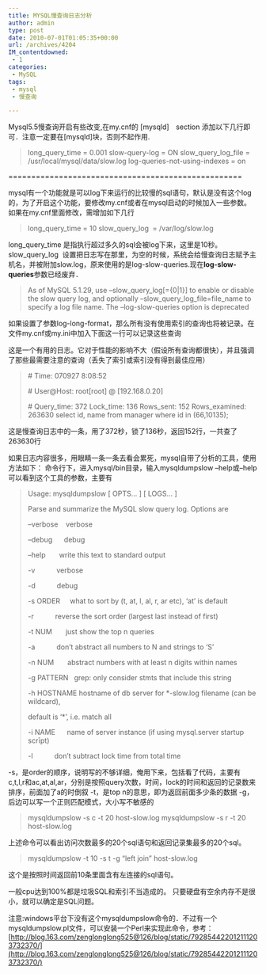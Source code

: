 ```yaml
---
title: MYSQL慢查询日志分析
author: admin
type: post
date: 2010-07-01T01:05:35+00:00
url: /archives/4204
IM_contentdowned:
 - 1
categories:
 - MySQL
tags:
 - mysql
 - 慢查询

---
```

Mysql5.5慢查询开启有些改变,在my.cnf的 [mysqld]　section 添加以下几行即可．注意一定要在[mysqld]块，否则不起作用.

> long\_query\_time = 0.001
> slow-query-log = ON
> slow\_query\_log_file = /usr/local/mysql/data/slow.log
> log-queries-not-using-indexes = on

===================================================

mysql有一个功能就是可以log下来运行的比较慢的sql语句，默认是没有这个log的，为了开启这个功能，要修改my.cnf或者在mysql启动的时候加入一些参数。
如果在my.cnf里面修改，需增加如下几行

> long\_query\_time = 10
> slow\_query\_log  = /var/log/slow.log

long\_query\_time 是指执行超过多久的sql会被log下来，这里是10秒。
slow\_query\_log  设置把日志写在那里，为空的时候，系统会给慢查询日志赋予主机名，并被附加slow.log，原来使用的是log-slow-queries.现在**log-slow-queries**参数已经废弃．

> As of MySQL 5.1.29, use –slow\_query\_log[={0|1}] to enable or disable the slow query log, and optionally –slow\_query\_log\_file=file\_name to specify a log file name. The –log-slow-queries option is deprecated

如果设置了参数log-long-format，那么所有没有使用索引的查询也将被记录。在文件my.cnf或my.ini中加入下面这一行可以记录这些查询

这是一个有用的日志。它对于性能的影响不大（假设所有查询都很快），并且强调了那些最需要注意的查询（丢失了索引或索引没有得到最佳应用）

> \# Time: 070927 8:08:52
>
> \# User@Host: root[root] @ [192.168.0.20]
>
> \# Query\_time: 372 Lock\_time: 136 Rows\_sent: 152 Rows\_examined: 263630
> select id, name from manager where id in (66,10135);

这是慢查询日志中的一条，用了372秒，锁了136秒，返回152行，一共查了263630行

如果日志内容很多，用眼睛一条一条去看会累死，mysql自带了分析的工具，使用方法如下：
命令行下，进入mysql/bin目录，输入mysqldumpslow –help或–help可以看到这个工具的参数，主要有

> Usage: mysqldumpslow \[ OPTS… \] \[ LOGS… \]
>
> Parse and summarize the MySQL slow query log. Options are
>
> –verbose    verbose
>
> –debug      debug
>
> –help       write this text to standard output
>
> -v           verbose
>
> -d           debug
>
> -s ORDER     what to sort by (t, at, l, al, r, ar etc), ‘at’ is default
>
> -r           reverse the sort order (largest last instead of first)
>
> -t NUM       just show the top n queries
>
> -a           don’t abstract all numbers to N and strings to ‘S’
>
> -n NUM       abstract numbers with at least n digits within names
>
> -g PATTERN   grep: only consider stmts that include this string
>
> -h HOSTNAME hostname of db server for *-slow.log filename (can be wildcard),
>
> default is ‘*’, i.e. match all
>
> -i NAME      name of server instance (if using mysql.server startup scrīpt)
>
> -l           don’t subtract lock time from total time

-s，是order的顺序，说明写的不够详细，俺用下来，包括看了代码，主要有
c,t,l,r和ac,at,al,ar，分别是按照query次数，时间，lock的时间和返回的记录数来排序，前面加了a的时倒叙
-t，是top n的意思，即为返回前面多少条的数据
-g，后边可以写一个正则匹配模式，大小写不敏感的

> mysqldumpslow -s c -t 20 host-slow.log
> mysqldumpslow -s r -t 20 host-slow.log

上述命令可以看出访问次数最多的20个sql语句和返回记录集最多的20个sql。

> mysqldumpslow -t 10 -s t -g “left join” host-slow.log

这个是按照时间返回前10条里面含有左连接的sql语句。

一般cpu达到100%都是垃圾SQL和索引不当造成的。
只要硬盘有空余内存不是很小，就可以确定是SQL问题。

注意:windows平台下没有这个mysqldumpslow命令的．不过有一个mysqldumpslow.pl文件，可以安装一个Perl来实现此命令，参考： [http://blog.163.com/zenglonglong525@126/blog/static/792854422012111203732370/](http://blog.163.com/zenglonglong525@126/blog/static/792854422012111203732370/)